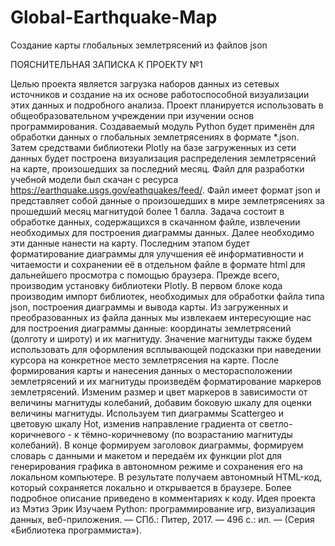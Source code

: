# Global-Earthquake-Map
Создание карты глобальных землетрясений из файлов json

ПОЯСНИТЕЛЬНАЯ ЗАПИСКА К ПРОЕКТУ №1

Целью проекта является загрузка наборов данных из сетевых источников и создание на их основе работоспособной визуализации этих данных и подробного анализа. Проект планируется использовать в общеобразовательном учреждении при изучении основ программирования.
Создаваемый модуль Python будет применён для обработки данных о глобальных землетрясениях в формате *.json. Затем средствами библиотеки Plotly на базе загруженных из сети данных будет построена визуализация распределения землетрясений на карте, произошедших за последний месяц.
Файл для разработки учебной модели был скачан с ресурса https://earthquake.usgs.gov/eathquakes/feed/. Файл имеет формат json и представляет собой данные о произошедших в мире землетрясениях за прошедший месяц магнитудой более 1 балла.
Задача состоит в обработке данных, содержащихся в скачанном файле, извлечении необходимых для построения диаграммы данных. Далее необходимо эти данные нанести на карту. Последним этапом будет форматирование диаграммы для улучшения её информативности и читаемости и сохранении её в отдельном файле в формате html для дальнейшего просмотра с помощью браузера.
Прежде всего, производим установку библиотеки Plotly. В первом блоке кода производим импорт библиотек, необходимых для обработки файла типа json, построения диаграммы и вывода карты.
Из загруженных и преобразованных из файла данных мы извлекаем интересующие нас для построения диаграммы данные: координаты землетрясений (долготу и широту) и их магнитуду. Значение магнитуды также будем использовать для оформления всплывающей подсказки при наведении курсора на конкретное место землетрясения на карте.
После формирования карты и нанесения данных о месторасположении землетрясений и их магнитуды произведём форматирование маркеров землетрясений. Изменим размер и цвет маркеров в зависимости от величины магнитуды колебаний, добавим боковую шкалу для оценки величины магнитуды. Используем тип диаграммы Scattergeo и цветовую шкалу Hot, изменив направление градиента от светло-коричневого - к тёмно-коричневому (по возрастанию магнитуды колебаний).
В конце формируем заголовок диаграммы, формируем словарь с данными и макетом и передаём их функции plot для генерирования графика в автономном режиме и сохранения его на локальном компьютере. В результате получаем автономный HTML-код, который сохраняется локально и открывается в браузере.
Более подробное описание приведено в комментариях к коду. 
Идея проекта из Мэтиз Эрик Изучаем Python: программирование игр, визуализация данных, веб-приложения. — СПб.: Питер, 2017. — 496 с.: ил. — (Серия «Библиотека программиста»).
